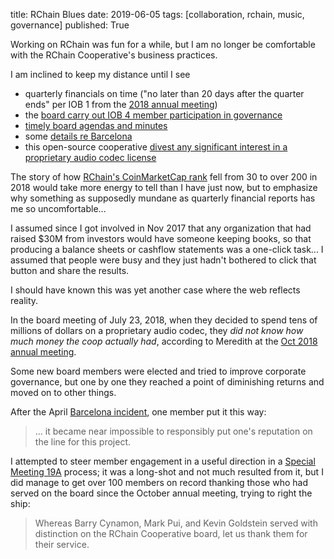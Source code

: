 title: RChain Blues
date: 2019-06-05
tags: [collaboration, rchain, music, governance]
published: True


Working on RChain was fun for a while, but I am no longer be
comfortable with the RChain Cooperative's business practices.

I am inclined to keep my distance until I see

  - quarterly financials on time ("no later than 20 days after the
    quarter ends" per IOB 1 from the [2018 annual meeting][1])
  - the [board carry out IOB 4 member participation in
    governance][4]
  - [timely board agendas and minutes][11]
  - some [details re Barcelona][14]
  - this open-source cooperative [divest any significant
    interest in a proprietary audio codec license][9]

The story of how [RChain's CoinMarketCap rank][cmc] fell from 30 to
over 200 in 2018 would take more energy to tell than I have just now,
but to emphasize why something as supposedly mundane as quarterly
financial reports has me so uncomfortable...

I assumed since I got involved in Nov 2017 that any organization that
had raised $30M from investors would have someone keeping books, so
that producing a balance sheets or cashflow statements was a one-click
task... I assumed that people were busy and they just hadn't bothered
to click that button and share the results.

I should have known this was yet another case where the web reflects
reality.

In the board meeting of July 23, 2018, when they decided to spend tens
of millions of dollars on a proprietary audio codec, they _did not
know how much money the coop actually had_, according to Meredith at
the [Oct 2018 annual meeting][18].

Some new board members were elected and tried to improve corporate
governance, but one by one they reached a point of diminishing returns
and moved on to other things.

After the April [Barcelona incident][bar20], one member put it this way:

> ... it became near impossible to responsibly put one's reputation on
> the line for this project.

I attempted to steer member engagement in a useful direction in a
[Special Meeting 19A][sm19a] process; it was a long-shot and not much
resulted from it, but I did manage to get over 100 members on record
thanking those who had served on the board since the October annual
meeting, trying to right the ship:

> Whereas Barry Cynamon, Mark Pui, and Kevin Goldstein served with
> distinction on the RChain Cooperative board, let us thank them for
> their service.

[1]: https://blog.rchain.coop/blog/2018/10/26/rchain-2018-election-results/
[4]: https://github.com/rchain-community/sm19a/issues/3
[9]: https://github.com/rchain-community/sm19a/issues/9#issuecomment-495452506
[11]: https://github.com/rchain-community/sm19a/issues/11
[14]: https://github.com/rchain-community/sm19a/issues/14#issuecomment-495039918
[18]: https://www.youtube.com/watch?v=xdi6ZCsX4K8
[sm19a]: https://github.com/rchain-community/sm19a
[bar20]: https://blog.rchain.coop/blog/2019/04/26/rchain-update-04-26-19/
[cmc]: https://coinmarketcap.com/currencies/rchain/
